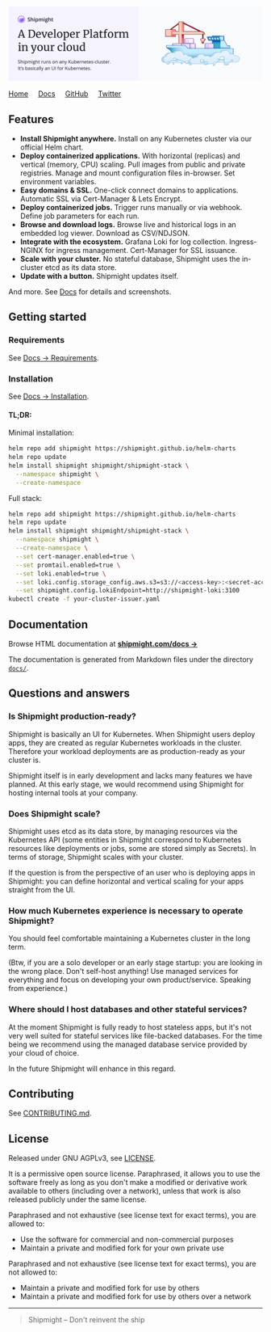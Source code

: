 ![Shipmight header image](https://raw.githubusercontent.com/shipmight/shipmight/master/readme-header-image.png)

[Home](https://shipmight.com)     [Docs](https://shipmight.com/docs)     [GitHub](https://github.com/shipmight)     [Twitter](https://twitter.com/shipmight)

## Features

- **Install Shipmight anywhere.** Install on any Kubernetes cluster via our official Helm chart.
- **Deploy containerized applications.** With horizontal (replicas) and vertical (memory, CPU) scaling. Pull images from public and private registries. Manage and mount configuration files in-browser. Set environment variables.
- **Easy domains & SSL.** One-click connect domains to applications. Automatic SSL via Cert-Manager & Lets Encrypt.
- **Deploy containerized jobs.** Trigger runs manually or via webhook. Define job parameters for each run.
- **Browse and download logs.** Browse live and historical logs in an embedded log viewer. Download as CSV/NDJSON.
- **Integrate with the ecosystem.** Grafana Loki for log collection. Ingress-NGINX for ingress management. Cert-Manager for SSL issuance.
- **Scale with your cluster.** No stateful database, Shipmight uses the in-cluster etcd as its data store.
- **Update with a button.** Shipmight updates itself.

And more. See [Docs](https://shipmight.com/docs) for details and screenshots.

## Getting started

### Requirements

See [Docs → Requirements](https://shipmight.com/docs/requirements).

### Installation

See [Docs → Installation](https://shipmight.com/docs/installation).

#### TL;DR:

Minimal installation:

```bash
helm repo add shipmight https://shipmight.github.io/helm-charts
helm repo update
helm install shipmight shipmight/shipmight-stack \
  --namespace shipmight \
  --create-namespace
```

Full stack:

```bash
helm repo add shipmight https://shipmight.github.io/helm-charts
helm repo update
helm install shipmight shipmight/shipmight-stack \
  --namespace shipmight \
  --create-namespace \
  --set cert-manager.enabled=true \
  --set promtail.enabled=true \
  --set loki.enabled=true \
  --set loki.config.storage_config.aws.s3=s3://<access-key>:<secret-access-key>@<s3-endpoint>/<bucket-name> \
  --set shipmight.config.lokiEndpoint=http://shipmight-loki:3100
kubectl create -f your-cluster-issuer.yaml
```

## Documentation

Browse HTML documentation at **[shipmight.com/docs →](https://shipmight.com/docs)**

The documentation is generated from Markdown files under the directory [`docs/`](docs/).

## Questions and answers

### Is Shipmight production-ready?

Shipmight is basically an UI for Kubernetes. When Shipmight users deploy apps, they are created as regular Kubernetes workloads in the cluster. Therefore your workload deployments are as production-ready as your cluster is.

Shipmight itself is in early development and lacks many features we have planned. At this early stage, we would recommend using Shipmight for hosting internal tools at your company.

### Does Shipmight scale?

Shipmight uses etcd as its data store, by managing resources via the Kubernetes API (some entities in Shipmight correspond to Kubernetes resources like deployments or jobs, some are stored simply as Secrets). In terms of storage, Shipmight scales with your cluster.

If the question is from the perspective of an user who is deploying apps in Shipmight: you can define horizontal and vertical scaling for your apps straight from the UI.

### How much Kubernetes experience is necessary to operate Shipmight?

You should feel comfortable maintaining a Kubernetes cluster in the long term.

(Btw, if you are a solo developer or an early stage startup: you are looking in the wrong place. Don't self-host anything! Use managed services for everything and focus on developing your own product/service. Speaking from experience.)

### Where should I host databases and other stateful services?

At the moment Shipmight is fully ready to host stateless apps, but it's not very well suited for stateful services like file-backed databases. For the time being we recommend using the managed database service provided by your cloud of choice.

In the future Shipmight will enhance in this regard.

## Contributing

See [CONTRIBUTING.md](CONTRIBUTING.md).

## License

Released under GNU AGPLv3, see [LICENSE](LICENSE).

It is a permissive open source license. Paraphrased, it allows you to use the software freely as long as you don't make a modified or derivative work available to others (including over a network), unless that work is also released publicly under the same license.

Paraphrased and not exhaustive (see license text for exact terms), you are allowed to:

- Use the software for commercial and non-commercial purposes
- Maintain a private and modified fork for your own private use

Paraphrased and not exhaustive (see license text for exact terms), you are not allowed to:

- Maintain a private and modified fork for use by others
- Maintain a private and modified fork for use by others over a network

---

> Shipmight – Don't reinvent the ship

